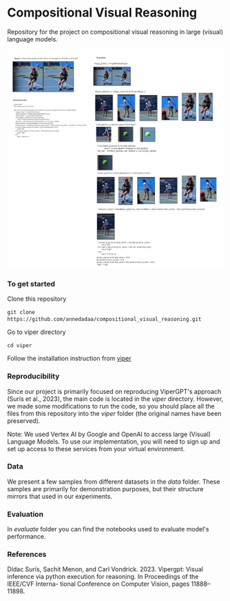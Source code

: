 
# Compositional Visual Reasoning

Repository for the project on compositional visual reasoning in large (visual) language models.

![Alt text](GQA_output_example.jpg?raw=true "Title")


### To get started

Clone this repository

```
git clone https://github.com/annedadaa/compositional_visual_reasoning.git
```

Go to viper directory
```
cd viper
```

Follow the installation instruction from [viper](https://github.com/cvlab-columbia/viper/tree/09fe3465224766860d8dd4ec48db942f22b05092)

### Reproducibility

Since our project is primarily focused on reproducing ViperGPT's approach (Surís et al., 2023), the main code is located in the _viper_ directory. However, we made some modifications to run the code, so you should place all the files from this repository into the _viper_ folder (the original names have been preserved).

Note: We used Vertex AI by Google and OpenAI to access large (Visual) Language Models. To use our implementation, you will need to sign up and set up access to these services from your virtual environment.

### Data

We present a few samples from different datasets in the _data_ folder. These samples are primarily for demonstration purposes, but their structure mirrors that used in our experiments.

### Evaluation

In _evaluate_ folder you can find the notebooks used to evaluate model's performance.

### References

Dídac Surís, Sachit Menon, and Carl Vondrick. 2023. Vipergpt: Visual inference via python execution for reasoning. In Proceedings of the IEEE/CVF Interna- tional Conference on Computer Vision, pages 11888– 11898.

